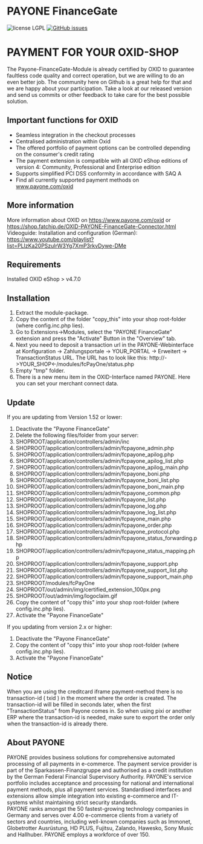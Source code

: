 # PAYONE FinanceGate
![license LGPL](https://img.shields.io/badge/license-LGPL-blue.svg)
[![GitHub issues](https://img.shields.io/github/issues/PAYONE-GmbH/oxid-5.svg)](https://github.com/PAYONE-GmbH/oxid-5/issues)

# PAYMENT FOR YOUR OXID-SHOP 
The Payone-FinanceGate-Module is already certified by OXID to guarantee faultless code quality and correct operation, but we are willing to do an even better job. The community here on Github is a great help for that and we are happy about your participation. Take a look at our released version and send us commits or other feedback to take care for the best possible solution.

## Important functions for OXID
*	Seamless integration in the checkout processes
*	Centralised administration within Oxid
*	The offered portfolio of payment options can be controlled depending on the consumer's credit rating
*	The payment extension is compatible with all OXID eShop editions of version 4: Community, Professional and Enterprise edition
*	Supports simplified PCI DSS conformity in accordance with SAQ A
*	Find all currently supported payment methods on www.payone.com/oxid

## More information
More information about OXID on https://www.payone.com/oxid or https://shop.fatchip.de/OXID-PAYONE-FinanceGate-Connector.html<br>
Videoguide: Installation and configuration (German): https://www.youtube.com/playlist?list=PLlzKa20PSzulrW3Yg7XmP3rkvDywe-DMe 

## Requirements
Installed OXID eShop > v4.7.0

## Installation
1.	Extract the module-package.
2.	Copy the content of the folder "copy_this" into your shop root-folder (where config.inc.php lies).
3.	Go to Extensions->Modules, select the "PAYONE FinanceGate" extension and press the "Activate" Button in the "Overview" tab.
4.	Next you need to deposit a transaction url in the PAYONE-Webinterface at Konfiguration -> Zahlungsportale -> YOUR_PORTAL -> Erweitert -> TransactionStatus URL. The URL has to look like this: http://->YOUR_SHOP<-/modules/fcPayOne/status.php
5.	Empty "tmp" folder.
6. 	There is a new menu item in the OXID-Interface named PAYONE. Here you can set your merchant connect data.

## Update
If you are updating from Version 1.52 or lower:
1.	Deactivate the "Payone FinanceGate"
2.	Delete the following files/folder from your server:
3.	SHOPROOT/application/controllers/admin/inc
4.	SHOPROOT/application/controllers/admin/fcpayone_admin.php
5.	SHOPROOT/application/controllers/admin/fcpayone_apilog.php
6.	SHOPROOT/application/controllers/admin/fcpayone_apilog_list.php
7.	SHOPROOT/application/controllers/admin/fcpayone_apilog_main.php
8.	SHOPROOT/application/controllers/admin/fcpayone_boni.php
9.	SHOPROOT/application/controllers/admin/fcpayone_boni_list.php
10.	SHOPROOT/application/controllers/admin/fcpayone_boni_main.php
11.	SHOPROOT/application/controllers/admin/fcpayone_common.php
12.	SHOPROOT/application/controllers/admin/fcpayone_list.php
13.	SHOPROOT/application/controllers/admin/fcpayone_log.php
14.	SHOPROOT/application/controllers/admin/fcpayone_log_list.php
15.	SHOPROOT/application/controllers/admin/fcpayone_main.php
16.	SHOPROOT/application/controllers/admin/fcpayone_order.php
17.	SHOPROOT/application/controllers/admin/fcpayone_protocol.php
18.	SHOPROOT/application/controllers/admin/fcpayone_status_forwarding.php
19.	SHOPROOT/application/controllers/admin/fcpayone_status_mapping.php
20.	SHOPROOT/application/controllers/admin/fcpayone_support.php
21.	SHOPROOT/application/controllers/admin/fcpayone_support_list.php
22.	SHOPROOT/application/controllers/admin/fcpayone_support_main.php
23.	SHOPROOT/modules/fcPayOne
24.	SHOPROOT/out/admin/img/certified_extension_100px.png
25.	SHOPROOT/out/admin/img/logoclaim.gif
26.	Copy the content of "copy this" into your shop root-folder (where config.inc.php lies).
27.	Activate the "Payone FinanceGate"

If you updating from version 2.x or higher:
1.	Deactivate the "Payone FinanceGate"
2.	Copy the content of "copy this" into your shop root-folder (where config.inc.php lies).
3.	Activate the "Payone FinanceGate"

## Notice
When you are using the creditcard iframe payment-method there is no transaction-id ( txid ) in the moment where the order is created. The transaction-id will be filled in seconds later, when the first "TransactionStatus" from Payone comes in. So when using pixi or another ERP where the transaction-id is needed, make sure to export the order only when the transaction-id is already there.

## About PAYONE
PAYONE provides business solutions for comprehensive automated processing of all payments in e-commerce. The payment service provider is part of the Sparkassen-Finanzgruppe and authorised as a credit institution by the German Federal Financial Supervisory Authority. PAYONE's service portfolio includes acceptance and processing for national and international payment methods, plus all payment services. Standardised interfaces and extensions allow simple integration into existing e-commerce and IT-systems whilst maintaining strict security standards.<br>
PAYONE ranks amongst the 50 fastest-growing technology companies in Germany and serves over 4.00 e-commerce clients from a variety of sectors and countries, including well-known companies such as Immonet, Globetrotter Ausrüstung, HD PLUS, Fujitsu, Zalando, Hawesko, Sony Music and Hallhuber. PAYONE employs a workforce of over 150.
